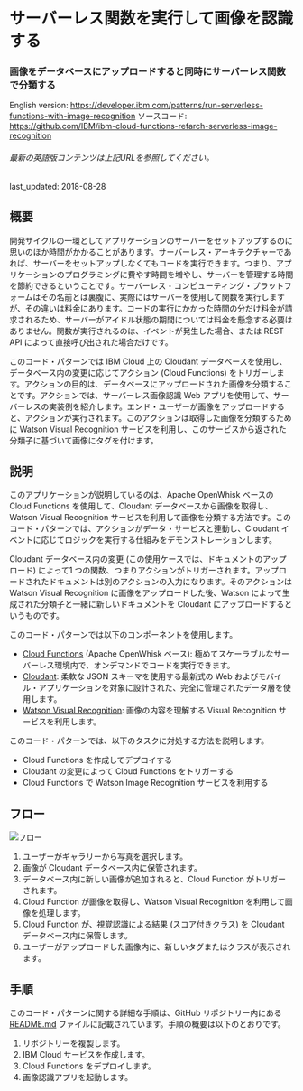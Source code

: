 # サーバーレス関数を実行して画像を認識する

### 画像をデータベースにアップロードすると同時にサーバーレス関数で分類する

English version: https://developer.ibm.com/patterns/run-serverless-functions-with-image-recognition
ソースコード: https://github.com/IBM/ibm-cloud-functions-refarch-serverless-image-recognition

###### 最新の英語版コンテンツは上記URLを参照してください。
last_updated:	2018-08-28

 
## 概要

開発サイクルの一環としてアプリケーションのサーバーをセットアップするのに思いのほか時間がかかることがあります。サーバーレス・アーキテクチャーであれば、サーバーをセットアップしなくてもコードを実行できます。つまり、アプリケーションのプログラミングに費やす時間を増やし、サーバーを管理する時間を節約できるということです。サーバーレス・コンピューティング・プラットフォームはその名前とは裏腹に、実際にはサーバーを使用して関数を実行しますが、その違いは料金にあります。コードの実行にかかった時間の分だけ料金が請求されるため、サーバーがアイドル状態の期間については料金を懸念する必要はありません。関数が実行されるのは、イベントが発生した場合、または REST API によって直接呼び出された場合だけです。

このコード・パターンでは IBM Cloud 上の Cloudant データベースを使用し、データベース内の変更に応じてアクション (Cloud Functions) をトリガーします。アクションの目的は、データベースにアップロードされた画像を分類することです。アクションでは、サーバーレス画像認識 Web アプリを使用して、サーバーレスの実装例を紹介します。エンド・ユーザーが画像をアップロードすると、アクションが実行されます。このアクションは取得した画像を分類するために Watson Visual Recognition サービスを利用し、このサービスから返された分類子に基づいて画像にタグを付けます。

## 説明

このアプリケーションが説明しているのは、Apache OpenWhisk ベースの Cloud Functions を使用して、Cloudant データベースから画像を取得し、Watson Visual Recognition サービスを利用して画像を分類する方法です。このコード・パターンでは、アクションがデータ・サービスと連動し、Cloudant イベントに応じてロジックを実行する仕組みをデモンストレーションします。

Cloudant データベース内の変更 (この使用ケースでは、ドキュメントのアップロード) によって1 つの関数、つまりアクションがトリガーされます。アップロードされたドキュメントは別のアクションの入力になります。そのアクションは Watson Visual Recognition に画像をアップロードした後、Watson によって生成された分類子と一緒に新しいドキュメントを Cloudant にアップロードするというものです。

このコード・パターンでは以下のコンポーネントを使用します。

* [Cloud Functions](https://cloud.ibm.com/docs/openwhisk/index.html#getting-started-with-openwhisk) (Apache OpenWhisk ベース): 極めてスケーラブルなサーバーレス環境内で、オンデマンドでコードを実行できます。
* [Cloudant](https://cloud.ibm.com/catalog/services/cloudant?cm_sp=ibmdev-_-developer-patterns-_-cloudreg): 柔軟な JSON スキーマを使用する最新式の Web およびモバイル・アプリケーションを対象に設計された、完全に管理されたデータ層を使用します。
* [Watson Visual Recognition](https://www.ibm.com/jp-ja/cloud/watson-visual-recognition): 画像の内容を理解する Visual Recognition サービスを利用します。<!--視覚概念のタグを画像に付け、人間の顔を検出し、年齢と性別を概算して、画像の集まりの中から同様の画像を見つけます。-->

このコード・パターンでは、以下のタスクに対処する方法を説明します。

* Cloud Functions を作成してデプロイする
* Cloudant の変更によって Cloud Functions をトリガーする
* Cloud Functions で Watson Image Recognition サービスを利用する

## フロー

![フロー](../../images/serverless-image-recognition-arch.png)

1. ユーザーがギャラリーから写真を選択します。
2. 画像が Cloudant データベース内に保管されます。
3. データベース内に新しい画像が追加されると、Cloud Function がトリガーされます。
4. Cloud Function が画像を取得し、Watson Visual Recognition を利用して画像を処理します。
5. Cloud Function が、視覚認識による結果 (スコア付きクラス) を Cloudant データベース内に保管します。
6. ユーザーがアップロードした画像内に、新しいタグまたはクラスが表示されます。

## 手順

このコード・パターンに関する詳細な手順は、GitHub リポジトリー内にある [README.md](https://github.com/IBM/ibm-cloud-functions-refarch-serverless-image-recognition/blob/master/README.md) ファイルに記載されています。手順の概要は以下のとおりです。

1. リポジトリーを複製します。
2. IBM Cloud サービスを作成します。
3. Cloud Functions をデプロイします。
4. 画像認識アプリを起動します。
